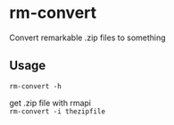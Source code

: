 # rm-convert
Convert remarkable .zip files to something

## Usage
`rm-convert -h`

get .zip file with rmapi  
`rm-convert -i thezipfile`


